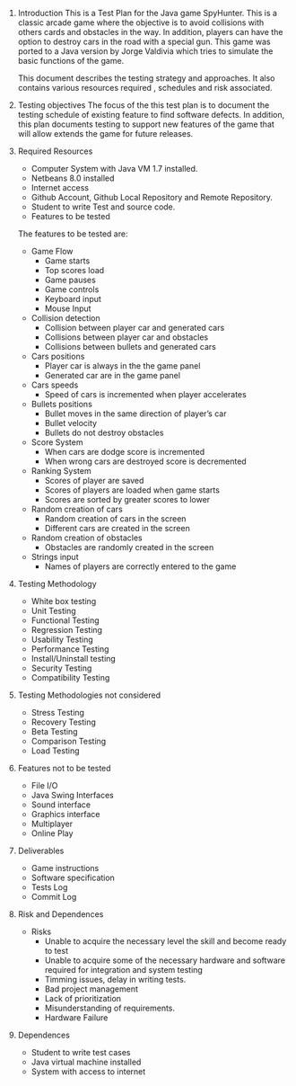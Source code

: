 1. Introduction
	This is a Test Plan for the Java game SpyHunter. This is a classic arcade game where the objective is to avoid collisions with others cards and obstacles in the way. In addition, players can have the option to destroy cars in the road with a special gun. 
	This game was ported to a Java version by Jorge Valdivia which tries to simulate the basic functions of the game.

	This document describes the testing strategy and approaches. It also contains various resources required , schedules and risk associated.

2. Testing objectives
	The focus of the this test plan is to document the testing schedule of existing feature to find software defects. In addition, this plan documents testing to support new features of the game that will allow extends the game for future releases. 

3. Required Resources 
	* Computer System with Java VM 1.7 installed.
	* Netbeans 8.0 installed
	* Internet access
	* Github Account, Github Local Repository and Remote Repository.
	* Student to write Test and source code.
	* Features to be tested 
	
	The features to be tested are:
	* Game Flow
		* Game starts
		* Top scores load
		* Game pauses
		* Game controls
		* Keyboard input
		* Mouse Input
	* Collision detection
		* Collision between player car and generated cars
		* Collisions between player car and obstacles
		* Collisions between bullets and generated cars
	* Cars positions
		* Player car is always in the the game panel
		* Generated car are in the game panel
	* Cars speeds
		* Speed of cars is incremented when player accelerates
	* Bullets positions
		* Bullet moves in the same direction of player’s car 
		* Bullet velocity
		* Bullets do not destroy obstacles
	* Score System
		* When cars are dodge score is incremented
		* When wrong cars are destroyed score is decremented
	* Ranking System
		* Scores of player are saved
		* Scores of players are loaded when game starts
		* Scores are sorted by greater scores to lower
	* Random creation of cars
		* Random creation of cars in the screen
		* Different cars are created in the screen
	* Random creation of obstacles
		* Obstacles are randomly created in the screen
	* Strings input
		* Names of players are correctly entered to the game

4. Testing Methodology
	* White box testing
	* Unit Testing
	* Functional Testing
	* Regression Testing
	* Usability Testing
	* Performance Testing
	* Install/Uninstall testing
	* Security Testing
	* Compatibility Testing

5. Testing Methodologies not considered
	* Stress Testing
	* Recovery Testing
	* Beta Testing
	* Comparison Testing
	* Load Testing

6. Features not to be tested
	* File I/O
	* Java Swing Interfaces
	* Sound interface
	* Graphics interface
	* Multiplayer
	* Online Play

7. Deliverables
	* Game instructions
	* Software specification
	* Tests Log
	* Commit Log

8. Risk and Dependences
	* Risks
		* Unable to acquire the necessary level the skill and become ready to test
		* Unable to acquire some of the necessary hardware and software required for integration and system testing
		* Timming issues, delay in writing tests. 
		* Bad project management 
		* Lack of prioritization
		* Misunderstanding of requirements.
		* Hardware Failure 

9. Dependences
	* Student to write test cases
	* Java virtual machine installed
	* System with access to internet


